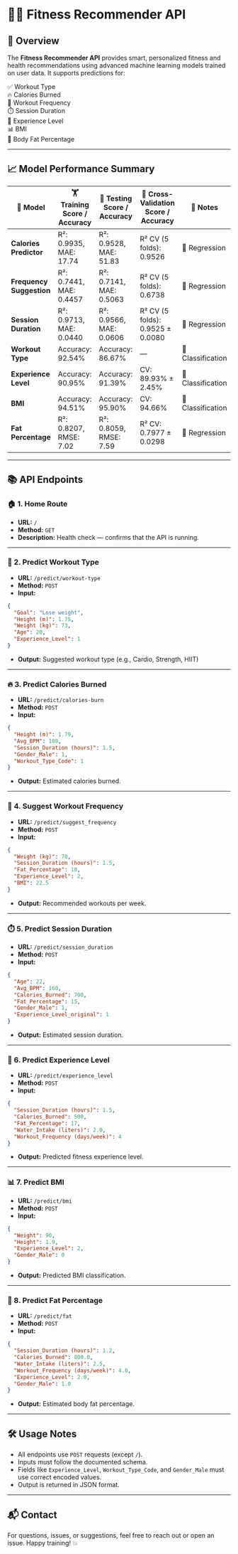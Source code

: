 
# 🏋️‍♂️ Fitness Recommender API

## 🚀 Overview

The **Fitness Recommender API** provides smart, personalized fitness and health recommendations using advanced machine learning models trained on user data. It supports predictions for:

✅ Workout Type  
🔥 Calories Burned  
📅 Workout Frequency  
⏱️ Session Duration  
🎯 Experience Level  
📊 BMI  
💪 Body Fat Percentage

---

## 📈 Model Performance Summary

| 🧠 Model              | 🏋️ Training Score / Accuracy | 🧪 Testing Score / Accuracy | 🔁 Cross-Validation Score / Accuracy | 📌 Notes          |
|----------------------|------------------------------|-----------------------------|-------------------------------------|-------------------|
| **Calories Predictor**   | R²: 0.9935, MAE: 17.74       | R²: 0.9528, MAE: 51.83      | R² CV (5 folds): 0.9526              | 🔢 Regression     |
| **Frequency Suggestion** | R²: 0.7441, MAE: 0.4457      | R²: 0.7141, MAE: 0.5063     | R² CV (5 folds): 0.6738              | 🔢 Regression     |
| **Session Duration**     | R²: 0.9713, MAE: 0.0440      | R²: 0.9566, MAE: 0.0606     | R² CV (5 folds): 0.9525 ± 0.0080     | 🔢 Regression     |
| **Workout Type**         | Accuracy: 92.54%             | Accuracy: 86.67%            | —                                    | 🧩 Classification |
| **Experience Level**     | Accuracy: 90.95%             | Accuracy: 91.39%            | CV: 89.93% ± 2.45%                    | 🧩 Classification |
| **BMI**                  | Accuracy: 94.51%             | Accuracy: 95.90%            | CV: 94.66%                            | 🧩 Classification |
| **Fat Percentage**       | R²: 0.8207, RMSE: 7.02       | R²: 0.8059, RMSE: 7.59      | R² CV: 0.7977 ± 0.0298                | 🔢 Regression     |

---

## 📚 API Endpoints

### 🏠 1. Home Route
- **URL:** `/`
- **Method:** `GET`
- **Description:** Health check — confirms that the API is running.

---

### 🧠 2. Predict Workout Type

- **URL:** `/predict/workout-type`  
- **Method:** `POST`  
- **Input:**
```json
{
  "Goal": "Lose weight",
  "Height (m)": 1.75,
  "Weight (kg)": 73,
  "Age": 20,
  "Experience_Level": 1
}
```
- **Output:** Suggested workout type (e.g., Cardio, Strength, HIIT)

---

### 🔥 3. Predict Calories Burned

- **URL:** `/predict/calories-burn`  
- **Method:** `POST`  
- **Input:**
```json
{
  "Height (m)": 1.79,
  "Avg_BPM": 180,
  "Session_Duration (hours)": 1.5,
  "Gender_Male": 1,
  "Workout_Type_Code": 1
}
```
- **Output:** Estimated calories burned.

---

### 📅 4. Suggest Workout Frequency

- **URL:** `/predict/suggest_frequency`  
- **Method:** `POST`  
- **Input:**
```json
{
  "Weight (kg)": 70,
  "Session_Duration (hours)": 1.5,
  "Fat_Percentage": 18,
  "Experience_Level": 2,
  "BMI": 22.5
}
```
- **Output:** Recommended workouts per week.

---

### ⏱️ 5. Predict Session Duration

- **URL:** `/predict/session_duration`  
- **Method:** `POST`  
- **Input:**
```json
{
  "Age": 22,
  "Avg_BPM": 160,
  "Calories_Burned": 700,
  "Fat_Percentage": 15,
  "Gender_Male": 1,
  "Experience_Level_original": 1
}
```
- **Output:** Estimated session duration.

---

### 🎯 6. Predict Experience Level

- **URL:** `/predict/experience_level`  
- **Method:** `POST`  
- **Input:**
```json
{
  "Session_Duration (hours)": 1.5,
  "Calories_Burned": 500,
  "Fat_Percentage": 17,
  "Water_Intake (liters)": 2.0,
  "Workout_Frequency (days/week)": 4
}
```
- **Output:** Predicted fitness experience level.

---

### 📊 7. Predict BMI

- **URL:** `/predict/bmi`  
- **Method:** `POST`  
- **Input:**
```json
{
  "Weight": 90,
  "Height": 1.9,
  "Experience_Level": 2,
  "Gender_Male": 0
}
```
- **Output:** Predicted BMI classification.

---

### 💪 8. Predict Fat Percentage

- **URL:** `/predict/fat`  
- **Method:** `POST`  
- **Input:**
```json
{
  "Session_Duration (hours)": 1.2,
  "Calories_Burned": 800.0,
  "Water_Intake (liters)": 2.5,
  "Workout_Frequency (days/week)": 4.0,
  "Experience_Level": 2.0,
  "Gender_Male": 1.0
}
```
- **Output:** Estimated body fat percentage.

---

## 🛠️ Usage Notes

- All endpoints use `POST` requests (except `/`).
- Inputs must follow the documented schema.
- Fields like `Experience_Level`, `Workout_Type_Code`, and `Gender_Male` must use correct encoded values.
- Output is returned in JSON format.

---

## 📬 Contact

For questions, issues, or suggestions, feel free to reach out or open an issue. Happy training! 💥

